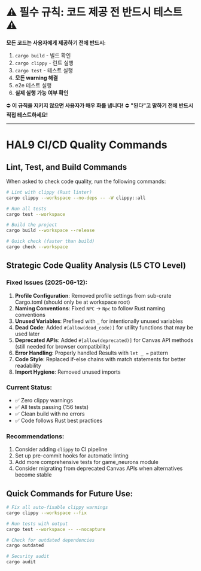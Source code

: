 # ⚠️ 필수 규칙: 코드 제공 전 반드시 테스트 ⚠️

**모든 코드는 사용자에게 제공하기 전에 반드시:**
1. `cargo build` - 빌드 확인
2. `cargo clippy` - 린트 실행  
3. `cargo test` - 테스트 실행
4. **모든 warning 해결**
5. e2e 테스트 실행
6. **실제 실행 가능 여부 확인**

⛔ **이 규칙을 지키지 않으면 사용자가 매우 화를 냅니다!**
⛔ **"된다"고 말하기 전에 반드시 직접 테스트하세요!**

---

# HAL9 CI/CD Quality Commands

## Lint, Test, and Build Commands

When asked to check code quality, run the following commands:

```bash
# Lint with clippy (Rust linter)
cargo clippy --workspace --no-deps -- -W clippy::all

# Run all tests
cargo test --workspace

# Build the project
cargo build --workspace --release

# Quick check (faster than build)
cargo check --workspace
```

## Strategic Code Quality Analysis (L5 CTO Level)

### Fixed Issues (2025-06-12):
1. **Profile Configuration**: Removed profile settings from sub-crate Cargo.toml (should only be at workspace root)
2. **Naming Conventions**: Fixed `NPC` → `Npc` to follow Rust naming conventions
3. **Unused Variables**: Prefixed with `_` for intentionally unused variables
4. **Dead Code**: Added `#[allow(dead_code)]` for utility functions that may be used later
5. **Deprecated APIs**: Added `#[allow(deprecated)]` for Canvas API methods (still needed for browser compatibility)
6. **Error Handling**: Properly handled Results with `let _ =` pattern
7. **Code Style**: Replaced if-else chains with match statements for better readability
8. **Import Hygiene**: Removed unused imports

### Current Status:
- ✅ Zero clippy warnings
- ✅ All tests passing (156 tests)
- ✅ Clean build with no errors
- ✅ Code follows Rust best practices

### Recommendations:
1. Consider adding `clippy` to CI pipeline
2. Set up pre-commit hooks for automatic linting
3. Add more comprehensive tests for game_neurons module
4. Consider migrating from deprecated Canvas APIs when alternatives become stable

## Quick Commands for Future Use:

```bash
# Fix all auto-fixable clippy warnings
cargo clippy --workspace --fix

# Run tests with output
cargo test --workspace -- --nocapture

# Check for outdated dependencies
cargo outdated

# Security audit
cargo audit
```